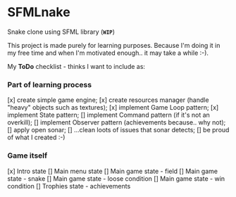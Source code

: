 # SFMLnake

Snake clone using SFML library (**`WIP`**)

This project is made purely for learning purposes. Because I'm doing it in my free time and when I'm motivated enough.. it may take a while :-).

My **ToDo** checklist - thinks I want to include as:

### Part of learning process
[x] create simple game engine;
[x] create resources manager (handle "heavy" objects such as textures);
[x] implement Game Loop pattern;
[x] implement State pattern;
[] implement Command pattern (if it's not an overkill);
[] implement Observer pattern (achievements because.. why not);
[] apply open sonar;
[] ...clean loots of issues that sonar detects;
[] be proud of what I created :-)

### Game itself
[x] Intro state
[] Main menu state
[] Main game state - field
[] Main game state - snake
[] Main game state - loose condition
[] Main game state - win condition
[] Trophies state - achievements